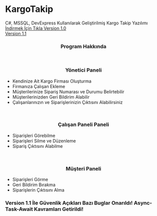 # KargoTakip
C#, MSSQL, DevExpress Kullanılarak Geliştirilmiş Kargo Takip Yazılımı</br>
<a href="https://mega.nz/#!BQ0EgLSD!bDqlnrYhASfGz6I2PizxLx1laIXtv4-465Fq9WIfp68">İndirmek İçin Tıkla Version 1.0</a>
<a href="https://mega.nz/#!RJNTEaZL!JXVS6w2BxBigCR-h-Ru8mUyDOjZTktjXm7OVkKf2UBA"></br> Version 1.1</a>
<h3><center>Program Hakkında</center></h3></br>
<h3><center>Yönetici Paneli</center></h3>
<ul>
  <li>Kendinize Ait Kargo Firması Oluşturma</li>
  <li>Firmanıza Çalışan Ekleme</li>
  <li>Müşterilerinize Sipariş Numarası ve Durumu Belirtebilir</li>
  <li>Müşterilerinizden Geri Bildirim Alabilir</li>
  <li>Çalışanlarınızın ve Siparişlerinizin Çıktısını Alabilirsiniz</li>
  </ul>
  </br>
  <h3><center>Çalışan Paneli Paneli</center></h3>
<ul>
  <li>Siparişleri Görebilme</li>
  <li>Siparişleri Silme ve Düzenleme</li>
  <li>Sipariş Çıktısını Alabilme</li>
  </ul>
  </br>
  <h3><center>Müşteri Paneli</center></h3>
  <ul>
  <li>Siparişleri Görme</li>
  <li>Geri Bildirim Bırakma</li>
  <li>Siparişlerin Çıktısını Alma</li>
  </ul>
  
  <h3>Version 1.1 İle Güvenlik Açıkları Bazı Buglar Onarıldı! Async-Task-Await Kavramları Getirildi!</h3>
